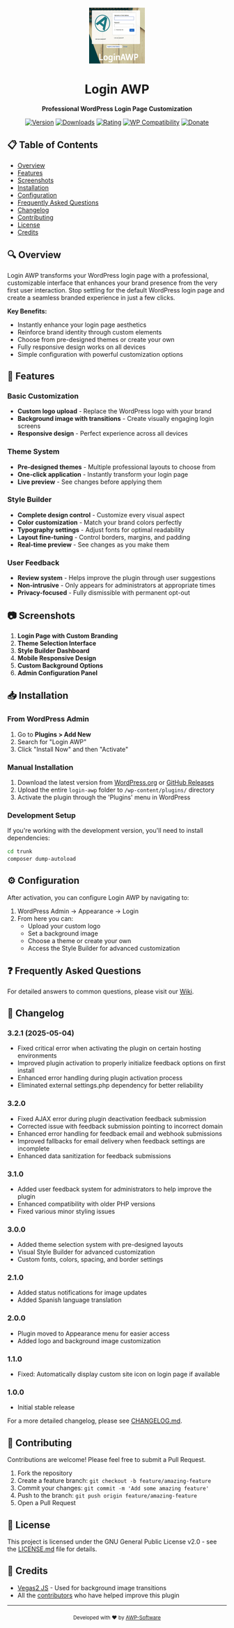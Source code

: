 <p align="center">
  <img src="assets/icon-256x256.png" alt="Login AWP Logo" width="128" height="128"/>
</p>

<h1 align="center">Login AWP</h1>

<p align="center">
  <b>Professional WordPress Login Page Customization</b>
</p>

<p align="center">
  <a href="https://wordpress.org/plugins/login-awp/"><img src="https://img.shields.io/wordpress/plugin/v/login-awp.svg?label=version&style=flat-square" alt="Version"></a>
  <a href="https://wordpress.org/plugins/login-awp/"><img src="https://img.shields.io/wordpress/plugin/dt/login-awp.svg?label=downloads&style=flat-square" alt="Downloads"></a>
  <a href="https://wordpress.org/plugins/login-awp/"><img src="https://img.shields.io/wordpress/plugin/r/login-awp.svg?label=rating&style=flat-square" alt="Rating"></a>
  <a href="https://wordpress.org/plugins/login-awp/"><img src="https://img.shields.io/wordpress/plugin/wp-version/login-awp.svg?label=Compatible%20with%20WP&style=flat-square" alt="WP Compatibility"></a>
  <a href="https://www.paypal.com/donate/?hosted_button_id=32A55GWU7JKY4"><img src="https://img.shields.io/badge/Donate-PayPal-green.svg" alt="Donate"></a>
</p>

## 📋 Table of Contents

- [Overview](#-overview)
- [Features](#-features)
- [Screenshots](#-screenshots)
- [Installation](#-installation)
- [Configuration](#-configuration)
- [Frequently Asked Questions](#-frequently-asked-questions)
- [Changelog](#-changelog)
- [Contributing](#-contributing)
- [License](#-license)
- [Credits](#-credits)

## 🔍 Overview

Login AWP transforms your WordPress login page with a professional, customizable interface that enhances your brand presence from the very first user interaction. Stop settling for the default WordPress login page and create a seamless branded experience in just a few clicks.

**Key Benefits:**
- Instantly enhance your login page aesthetics
- Reinforce brand identity through custom elements
- Choose from pre-designed themes or create your own
- Fully responsive design works on all devices
- Simple configuration with powerful customization options

## 🚀 Features

### Basic Customization
- **Custom logo upload** - Replace the WordPress logo with your brand
- **Background image with transitions** - Create visually engaging login screens
- **Responsive design** - Perfect experience across all devices

### Theme System
- **Pre-designed themes** - Multiple professional layouts to choose from
- **One-click application** - Instantly transform your login page
- **Live preview** - See changes before applying them

### Style Builder
- **Complete design control** - Customize every visual aspect
- **Color customization** - Match your brand colors perfectly
- **Typography settings** - Adjust fonts for optimal readability
- **Layout fine-tuning** - Control borders, margins, and padding
- **Real-time preview** - See changes as you make them

### User Feedback
- **Review system** - Helps improve the plugin through user suggestions
- **Non-intrusive** - Only appears for administrators at appropriate times
- **Privacy-focused** - Fully dismissible with permanent opt-out

## 📷 Screenshots

1. **Login Page with Custom Branding**
2. **Theme Selection Interface**
3. **Style Builder Dashboard**
4. **Mobile Responsive Design**
5. **Custom Background Options**
6. **Admin Configuration Panel**

## 📥 Installation

### From WordPress Admin
1. Go to **Plugins > Add New**
2. Search for "Login AWP"
3. Click "Install Now" and then "Activate"

### Manual Installation
1. Download the latest version from [WordPress.org](https://wordpress.org/plugins/login-awp/) or [GitHub Releases](https://github.com/AWP-Software/Login-AWP_WordPress_Plugin/releases)
2. Upload the entire `login-awp` folder to `/wp-content/plugins/` directory
3. Activate the plugin through the 'Plugins' menu in WordPress

### Development Setup
If you're working with the development version, you'll need to install dependencies:

```sh
cd trunk
composer dump-autoload
```

## ⚙️ Configuration

After activation, you can configure Login AWP by navigating to:

1. WordPress Admin → Appearance → Login
2. From here you can:
   - Upload your custom logo
   - Set a background image
   - Choose a theme or create your own
   - Access the Style Builder for advanced customization

## ❓ Frequently Asked Questions

For detailed answers to common questions, please visit our [Wiki](https://github.com/AWP-Software/Login-AWP_WordPress_Plugin/wiki/Frequently-Asked-Questions).

## 📝 Changelog

### 3.2.1 (2025-05-04)
* Fixed critical error when activating the plugin on certain hosting environments
* Improved plugin activation to properly initialize feedback options on first install
* Enhanced error handling during plugin activation process
* Eliminated external settings.php dependency for better reliability

### 3.2.0
* Fixed AJAX error during plugin deactivation feedback submission
* Corrected issue with feedback submission pointing to incorrect domain
* Enhanced error handling for feedback email and webhook submissions
* Improved fallbacks for email delivery when feedback settings are incomplete
* Enhanced data sanitization for feedback submissions

### 3.1.0
* Added user feedback system for administrators to help improve the plugin
* Enhanced compatibility with older PHP versions
* Fixed various minor styling issues 

### 3.0.0
* Added theme selection system with pre-designed layouts
* Visual Style Builder for advanced customization
* Custom fonts, colors, spacing, and border settings

### 2.1.0
* Added status notifications for image updates
* Added Spanish language translation

### 2.0.0
* Plugin moved to Appearance menu for easier access
* Added logo and background image customization

### 1.1.0
* Fixed: Automatically display custom site icon on login page if available

### 1.0.0
* Initial stable release

For a more detailed changelog, please see [CHANGELOG.md](CHANGELOG.md).

## 👥 Contributing

Contributions are welcome! Please feel free to submit a Pull Request.

1. Fork the repository
2. Create a feature branch: `git checkout -b feature/amazing-feature`
3. Commit your changes: `git commit -m 'Add some amazing feature'`
4. Push to the branch: `git push origin feature/amazing-feature`
5. Open a Pull Request

## 📜 License

This project is licensed under the GNU General Public License v2.0 - see the [LICENSE.md](LICENSE.md) file for details.

## 🙏 Credits

- [Vegas2 JS](https://vegas.jaysalvat.com/) - Used for background image transitions
- All the [contributors](https://github.com/AWP-Software/Login-AWP_WordPress_Plugin/graphs/contributors) who have helped improve this plugin

---

<p align="center">
  <sub>Developed with ❤️ by <a href="https://github.com/AWP-Software">AWP-Software</a></sub>
</p>
